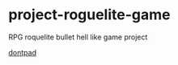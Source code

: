 # project-roguelite-game

RPG roquelite bullet hell like game project

[dontpad](https://dontpad.com/project-roguelite-game)
